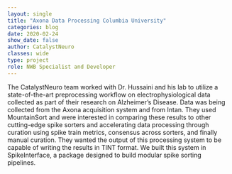 ```yaml
---
layout: single
title: "Axona Data Processing Columbia University"
categories: blog
date: 2020-02-24
show_date: false
author: CatalystNeuro
classes: wide
type: project
role: NWB Specialist and Developer
---
```

The CatalystNeuro team worked with Dr. Hussaini and his lab to utilize a state-of-the-art preprocessing workflow on electrophysiological data collected as part of their research on Alzheimer’s Disease. Data was being collected from the Axona acquisition system and from Intan. They used MountainSort and were interested in comparing these results to other cutting-edge spike sorters and accelerating data processing through curation using spike train metrics, consensus across sorters, and finally manual curation. They wanted the output of this processing system to be capable of writing the results in TINT format. We built this system in SpikeInterface, a package designed to build modular spike sorting pipelines.